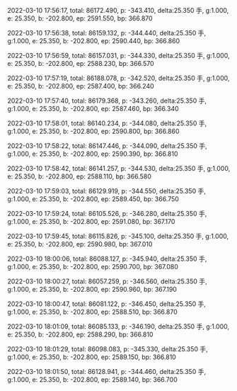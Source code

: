 2022-03-10 17:56:17, total: 86172.490, p: -343.410, delta:25.350 手, g:1.000, e: 25.350, b: -202.800, ep: 2591.550, bp: 366.870

2022-03-10 17:56:38, total: 86159.132, p: -344.440, delta:25.350 手, g:1.000, e: 25.350, b: -202.800, ep: 2590.440, bp: 366.860

2022-03-10 17:56:59, total: 86157.031, p: -344.330, delta:25.350 手, g:1.000, e: 25.350, b: -202.800, ep: 2588.230, bp: 366.570

2022-03-10 17:57:19, total: 86188.078, p: -342.520, delta:25.350 手, g:1.000, e: 25.350, b: -202.800, ep: 2587.400, bp: 366.240

2022-03-10 17:57:40, total: 86179.368, p: -343.260, delta:25.350 手, g:1.000, e: 25.350, b: -202.800, ep: 2587.460, bp: 366.340

2022-03-10 17:58:01, total: 86140.234, p: -344.080, delta:25.350 手, g:1.000, e: 25.350, b: -202.800, ep: 2590.800, bp: 366.860

2022-03-10 17:58:22, total: 86147.446, p: -344.090, delta:25.350 手, g:1.000, e: 25.350, b: -202.800, ep: 2590.390, bp: 366.810

2022-03-10 17:58:42, total: 86141.257, p: -344.530, delta:25.350 手, g:1.000, e: 25.350, b: -202.800, ep: 2588.110, bp: 366.580

2022-03-10 17:59:03, total: 86129.919, p: -344.550, delta:25.350 手, g:1.000, e: 25.350, b: -202.800, ep: 2589.450, bp: 366.750

2022-03-10 17:59:24, total: 86105.526, p: -346.280, delta:25.350 手, g:1.000, e: 25.350, b: -202.800, ep: 2591.080, bp: 367.170

2022-03-10 17:59:45, total: 86115.826, p: -345.100, delta:25.350 手, g:1.000, e: 25.350, b: -202.800, ep: 2590.980, bp: 367.010

2022-03-10 18:00:06, total: 86088.127, p: -345.940, delta:25.350 手, g:1.000, e: 25.350, b: -202.800, ep: 2590.700, bp: 367.080

2022-03-10 18:00:27, total: 86057.259, p: -346.560, delta:25.350 手, g:1.000, e: 25.350, b: -202.800, ep: 2590.960, bp: 367.190

2022-03-10 18:00:47, total: 86081.122, p: -346.450, delta:25.350 手, g:1.000, e: 25.350, b: -202.800, ep: 2588.510, bp: 366.870

2022-03-10 18:01:09, total: 86085.133, p: -346.190, delta:25.350 手, g:1.000, e: 25.350, b: -202.800, ep: 2588.290, bp: 366.810

2022-03-10 18:01:29, total: 86098.083, p: -345.330, delta:25.350 手, g:1.000, e: 25.350, b: -202.800, ep: 2589.150, bp: 366.810

2022-03-10 18:01:50, total: 86128.941, p: -344.460, delta:25.350 手, g:1.000, e: 25.350, b: -202.800, ep: 2589.140, bp: 366.700